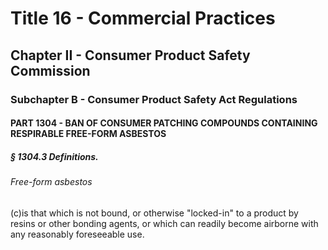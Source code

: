 
# Title 16 - Commercial Practices
## Chapter II - Consumer Product Safety Commission
### Subchapter B - Consumer Product Safety Act Regulations
#### PART 1304 - BAN OF CONSUMER PATCHING COMPOUNDS CONTAINING RESPIRABLE FREE-FORM ASBESTOS
##### § 1304.3 Definitions.
###### Free-form asbestos

(c)is that which is not bound, or otherwise "locked-in" to a product by resins or other bonding agents, or which can readily become airborne with any reasonably foreseeable use.

